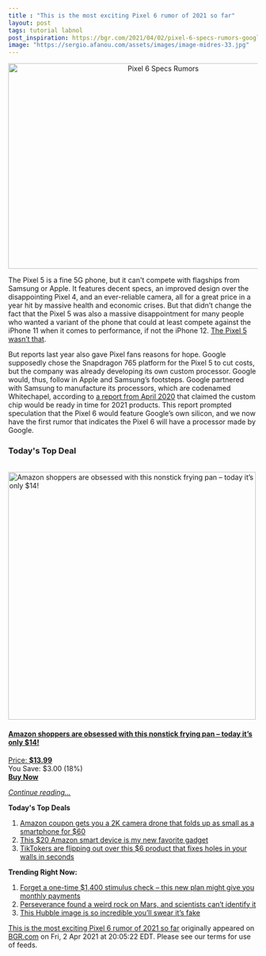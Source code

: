 ```yaml
---
title : "This is the most exciting Pixel 6 rumor of 2021 so far"
layout: post
tags: tutorial labnol
post_inspiration: https://bgr.com/2021/04/02/pixel-6-specs-rumors-google-whitechapel-processor/
image: "https://sergio.afanou.com/assets/images/image-midres-33.jpg"
---
```


<center><a href="https://bgr.com/2021/04/02/pixel-6-specs-rumors-google-whitechapel-processor/" class="bgr-rss-featured-image bgr-rss-test-class"><img loading="lazy" width="610" height="415" src="https://bgr.com/wp-content/uploads/2020/11/pixel-4a-barely-blue.jpg?quality=70&amp;strip=all&amp;w=610" class="attachment-feed_normal size-feed_normal wp-post-image" alt="Pixel 6 Specs Rumors" loading="lazy" srcset="https://bgr.com/wp-content/uploads/2020/11/pixel-4a-barely-blue.jpg 1566w, https://bgr.com/wp-content/uploads/2020/11/pixel-4a-barely-blue.jpg?resize=150,102 150w, https://bgr.com/wp-content/uploads/2020/11/pixel-4a-barely-blue.jpg?resize=300,204 300w, https://bgr.com/wp-content/uploads/2020/11/pixel-4a-barely-blue.jpg?resize=768,523 768w, https://bgr.com/wp-content/uploads/2020/11/pixel-4a-barely-blue.jpg?resize=1024,697 1024w, https://bgr.com/wp-content/uploads/2020/11/pixel-4a-barely-blue.jpg?resize=1536,1046 1536w, https://bgr.com/wp-content/uploads/2020/11/pixel-4a-barely-blue.jpg?resize=610,415 610w, https://bgr.com/wp-content/uploads/2020/11/pixel-4a-barely-blue.jpg?resize=664,452 664w, https://bgr.com/wp-content/uploads/2020/11/pixel-4a-barely-blue.jpg?resize=1200,817 1200w, https://bgr.com/wp-content/uploads/2020/11/pixel-4a-barely-blue.jpg?resize=782,532 782w, https://bgr.com/wp-content/uploads/2020/11/pixel-4a-barely-blue.jpg?resize=827,563 827w, https://bgr.com/wp-content/uploads/2020/11/pixel-4a-barely-blue.jpg?resize=800,545 800w" sizes="(max-width: 610px) 100vw, 610px" title="Pixel 6 Specs Rumors" /></a></center><p>The Pixel 5 is a fine 5G phone, but it can't compete with flagships from Samsung or Apple. It features decent specs, an improved design over the disappointing Pixel 4, and an ever-reliable camera, all for a great price in a year hit by massive health and economic crises. But that didn&rsquo;t change the fact that the Pixel 5 was also a massive disappointment for many people who wanted a variant of the phone that could at least compete against the iPhone 11 when it comes to performance, if not the iPhone 12. <a href="https://bgr.com/2020/10/23/iphone-12-pro-speed-test-vs-note-20-ultra-vs-pixel-5/">The Pixel 5 wasn&rsquo;t that</a>.</p>
<p>But reports last year also gave Pixel fans reasons for hope. Google supposedly chose the Snapdragon 765 platform for the Pixel 5 to cut costs, but the company was already developing its own custom processor. Google would, thus, follow in Apple and Samsung&rsquo;s footsteps. Google partnered with Samsung to manufacture its processors, which are codenamed Whitechapel, according to <a href="https://bgr.com/2020/04/14/pixel-5-specs-disappoint-but-pixel-6-will-get-custom-google-chip/">a report from April 2020</a> that claimed the custom chip would be ready in time for 2021 products. This report prompted speculation that the Pixel 6 would feature Google&rsquo;s own silicon, and we now have the first rumor that indicates the Pixel 6 will have a processor made by Google.</p>
<h3>Today's Top Deal</h3>
<p><a href="https://www.amazon.com/Carote-Stone-Derived-Non-Stick-Switzerland-Including/dp/B0732NXYNS?tag=b0c55topdeals-20"><br><img height="500px" width="500px" src="https://m.media-amazon.com/images/I/41WpDGJAThL.jpg" alt="Amazon shoppers are obsessed with this nonstick frying pan &ndash; today it&rsquo;s only $14!"><br></a></p>
<h4><a href="https://www.amazon.com/Carote-Stone-Derived-Non-Stick-Switzerland-Including/dp/B0732NXYNS?tag=b0c55rss-20">Amazon shoppers are obsessed with this nonstick frying pan &ndash; today it&rsquo;s only $14!</a></h4>
<p><a href="https://www.amazon.com/Carote-Stone-Derived-Non-Stick-Switzerland-Including/dp/B0732NXYNS?tag=b0c55rss-20">Price: <strong>$13.99</strong></a><br><span>You Save: $3.00 (18%)</span><br><strong><a href="https://www.amazon.com/Carote-Stone-Derived-Non-Stick-Switzerland-Including/dp/B0732NXYNS?tag=b0c55rss-20">Buy Now</a></strong></p>
<p><a href="https://bgr.com/2021/04/02/pixel-6-specs-rumors-google-whitechapel-processor/" class="more-link"><em>Continue reading...</em></a></p>

<p><strong>Today's Top Deals</strong></p>
<ol>
<li><a href="https://bgr.com/2021/04/01/drone-with-camera-on-amazon-prime-coupon-lowest-price/?utm_source=rss&#038;utm_campaign=topdeals">Amazon coupon gets you a 2K camera drone that folds up as small as a smartphone for $60</a></li>
<li><a href="https://bgr.com/2021/04/02/best-amazon-devices-dash-smart-shelf-deals/?utm_source=rss&#038;utm_campaign=topdeals">This $20 Amazon smart device is my new favorite gadget</a></li>
<li><a href="https://bgr.com/2021/04/02/how-to-fix-a-hole-in-the-wall-fast-and-cheap-amazon-prime-deal-3m-small-hole-repair-kit/?utm_source=rss&#038;utm_campaign=topdeals">TikTokers are flipping out over this $6 product that fixes holes in your walls in seconds</a></li>
</ol>

<p><strong>Trending Right Now:</strong></p>
<ol>
<li><a href="https://bgr.com/2021/04/02/new-stimulus-check-senate-democrats-want-recurring-covid-19-payments/">Forget a one-time $1,400 stimulus check &#8211; this new plan might give you monthly payments</a></li>
<li><a href="https://bgr.com/2021/04/01/mars-rock-perseverance-mystery/">Perseverance found a weird rock on Mars, and scientists can&#8217;t identify it</a></li>
<li><a href="https://bgr.com/2021/04/02/hubble-photo-veil-nebula/">This Hubble image is so incredible you&#8217;ll swear it&#8217;s fake</a></li>
</ol>
<p><a href="https://bgr.com/2021/04/02/pixel-6-specs-rumors-google-whitechapel-processor/">This is the most exciting Pixel 6 rumor of 2021 so far</a> originally appeared on <a href="http://bgr.com">BGR.com</a> on Fri, 2 Apr 2021 at 20:05:22 EDT. Please see our terms for use of feeds.</p>
